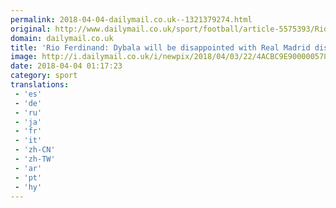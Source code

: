 ```yaml
---
permalink: 2018-04-04-dailymail.co.uk--1321379274.html
original: http://www.dailymail.co.uk/sport/football/article-5575393/Rio-Ferdinand-Paulo-Dybala-disappointed-performance-against-Real-Madrid.html?ITO=1490&ns_mchannel=rss&ns_campaign=1490
domain: dailymail.co.uk
title: 'Rio Ferdinand: Dybala will be disappointed with Real Madrid display'
image: http://i.dailymail.co.uk/i/newpix/2018/04/03/22/4ACBC9E900000578-0-image-a-99_1522792662369.jpg
date: 2018-04-04 01:17:23
category: sport
translations: 
 - 'es'
 - 'de'
 - 'ru'
 - 'ja'
 - 'fr'
 - 'it'
 - 'zh-CN'
 - 'zh-TW'
 - 'ar'
 - 'pt'
 - 'hy'
---
```


